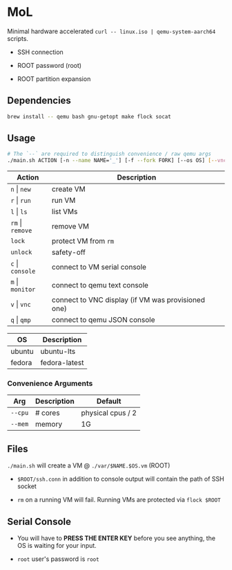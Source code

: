 # MoL

Minimal hardware accelerated `curl -- linux.iso | qemu-system-aarch64` scripts.

- SSH connection

- ROOT password (root)

- ROOT partition expansion

## Dependencies

```bash
brew install -- qemu bash gnu-getopt make flock socat
```

## Usage

```bash
# The `--` are required to distinguish convenience / raw qemu args
./main.sh ACTION [-n --name NAME='_'] [-f --fork FORK] [--os OS] [--vnc] -- ...convenience args -- ...raw qemu args
```

| Action           | Description                                        |
| ---------------- | -------------------------------------------------- |
| `n` \| `new`     | create VM                                          |
| `r` \| `run`     | run VM                                             |
| `l` \| `ls`      | list VMs                                           |
| `rm` \| `remove` | remove VM                                          |
| `lock`           | protect VM from `rm`                               |
| `unlock`         | safety-off                                         |
| `c` \| `console` | connect to VM serial console                       |
| `m` \| `monitor` | connect to qemu text console                       |
| `v` \| `vnc`     | connect to VNC display (if VM was provisioned one) |
| `q` \| `qmp`     | connect to qemu JSON console                       |

| OS     | Description   |
| ------ | ------------- |
| ubuntu | ubuntu-lts    |
| fedora | fedora-latest |

### Convenience Arguments

| Arg     | Description | Default           |
| ------- | ----------- | ----------------- |
| `--cpu` | # cores     | physical cpus / 2 |
| `--mem` | memory      | 1G                |

## Files

`./main.sh` will create a VM @ `./var/$NAME.$OS.vm` (ROOT)

- `$ROOT/ssh.conn` in addition to console output will contain the path of SSH socket

- `rm` on a running VM will fail. Running VMs are protected via `flock $ROOT`

## Serial Console

- You will have to **PRESS THE ENTER KEY** before you see anything, the OS is waiting for your input.

- `root` user's password is `root`
